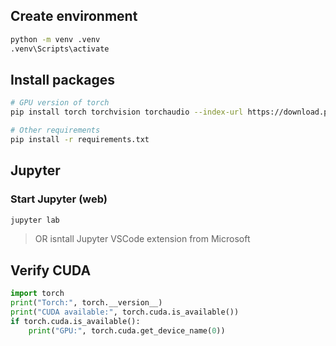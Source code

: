 ## Create environment
```bash
python -m venv .venv
.venv\Scripts\activate
```

## Install packages

```bash
# GPU version of torch
pip install torch torchvision torchaudio --index-url https://download.pytorch.org/whl/cu124

# Other requirements
pip install -r requirements.txt
```

## Jupyter

### Start Jupyter (web)

```bash
jupyter lab
```

> OR isntall Jupyter VSCode extension from Microsoft

## Verify CUDA

```python
import torch
print("Torch:", torch.__version__)
print("CUDA available:", torch.cuda.is_available())
if torch.cuda.is_available():
    print("GPU:", torch.cuda.get_device_name(0))
```